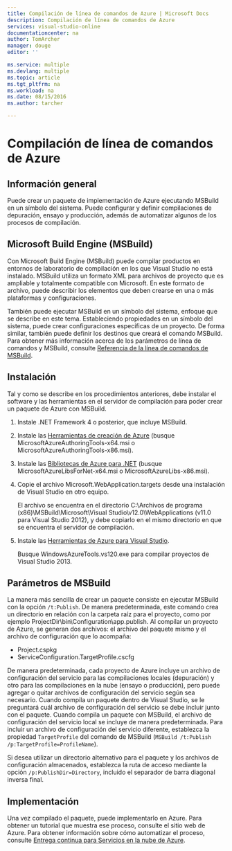 ```yaml
---
title: Compilación de línea de comandos de Azure | Microsoft Docs
description: Compilación de línea de comandos de Azure
services: visual-studio-online
documentationcenter: na
author: TomArcher
manager: douge
editor: ''

ms.service: multiple
ms.devlang: multiple
ms.topic: article
ms.tgt_pltfrm: na
ms.workload: na
ms.date: 08/15/2016
ms.author: tarcher

---
```

# Compilación de línea de comandos de Azure
## Información general
Puede crear un paquete de implementación de Azure ejecutando MSBuild en un símbolo del sistema. Puede configurar y definir compilaciones de depuración, ensayo y producción, además de automatizar algunos de los procesos de compilación.

## Microsoft Build Engine (MSBuild)
Con Microsoft Build Engine (MSBuild) puede compilar productos en entornos de laboratorio de compilación en los que Visual Studio no está instalado. MSBuild utiliza un formato XML para archivos de proyecto que es ampliable y totalmente compatible con Microsoft. En este formato de archivo, puede describir los elementos que deben crearse en una o más plataformas y configuraciones.

También puede ejecutar MSBuild en un símbolo del sistema, enfoque que se describe en este tema. Estableciendo propiedades en un símbolo del sistema, puede crear configuraciones específicas de un proyecto. De forma similar, también puede definir los destinos que creará el comando MSBuild. Para obtener más información acerca de los parámetros de línea de comandos y MSBuild, consulte [Referencia de la línea de comandos de MSBuild](https://msdn.microsoft.com/library/ms164311.aspx).

## Instalación
Tal y como se describe en los procedimientos anteriores, debe instalar el software y las herramientas en el servidor de compilación para poder crear un paquete de Azure con MSBuild.

1. Instale .NET Framework 4 o posterior, que incluye MSBuild.
2. Instale las [Herramientas de creación de Azure](http://go.microsoft.com/fwlink/?LinkId=394615) (busque MicrosoftAzureAuthoringTools-x64.msi o MicrosoftAzureAuthoringTools-x86.msi).
3. Instale las [Bibliotecas de Azure para .NET](http://go.microsoft.com/fwlink/?LinkId=394616) (busque MicrosoftAzureLibsForNet-x64.msi o MicrosoftAzureLibs-x86.msi).
4. Copie el archivo Microsoft.WebApplication.targets desde una instalación de Visual Studio en otro equipo.
   
    El archivo se encuentra en el directorio C:\\Archivos de programa (x86)\\MSBuild\\Microsoft\\Visual Studio\\v12.0\\WebApplications (v11.0 para Visual Studio 2012), y debe copiarlo en el mismo directorio en que se encuentra el servidor de compilación.
5. Instale las [Herramientas de Azure para Visual Studio](http://go.microsoft.com/fwlink/?LinkId=394616).
   
    Busque WindowsAzureTools.vs120.exe para compilar proyectos de Visual Studio 2013.

## Parámetros de MSBuild
La manera más sencilla de crear un paquete consiste en ejecutar MSBuild con la opción `/t:Publish`. De manera predeterminada, este comando crea un directorio en relación con la carpeta raíz para el proyecto, como por ejemplo ProjectDir\\bin\\Configuration\\app.publish. Al compilar un proyecto de Azure, se generan dos archivos: el archivo del paquete mismo y el archivo de configuración que lo acompaña:

* Project.cspkg
* ServiceConfiguration.TargetProfile.cscfg

De manera predeterminada, cada proyecto de Azure incluye un archivo de configuración del servicio para las compilaciones locales (depuración) y otro para las compilaciones en la nube (ensayo o producción), pero puede agregar o quitar archivos de configuración del servicio según sea necesario. Cuando compila un paquete dentro de Visual Studio, se le preguntará cuál archivo de configuración del servicio se debe incluir junto con el paquete. Cuando compila un paquete con MSBuild, el archivo de configuración del servicio local se incluye de manera predeterminada. Para incluir un archivo de configuración del servicio diferente, establezca la propiedad `TargetProfile` del comando de MSBuild (`MSBuild /t:Publish /p:TargetProfile=ProfileName`).

Si desea utilizar un directorio alternativo para el paquete y los archivos de configuración almacenados, establezca la ruta de acceso mediante la opción `/p:PublishDir=Directory`, incluido el separador de barra diagonal inversa final.

## Implementación
Una vez compilado el paquete, puede implementarlo en Azure. Para obtener un tutorial que muestra ese proceso, consulte el sitio web de Azure. Para obtener información sobre cómo automatizar el proceso, consulte [Entrega continua para Servicios en la nube de Azure](cloud-services/cloud-services-dotnet-continuous-delivery.md).

<!---HONumber=AcomDC_0817_2016-->